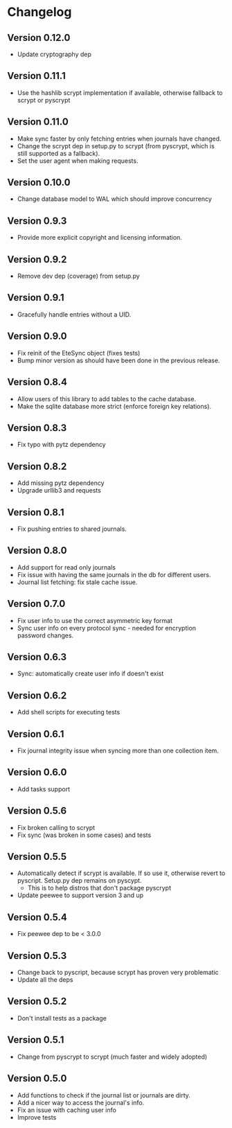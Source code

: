 # Changelog

## Version 0.12.0
* Update cryptography dep

## Version 0.11.1
* Use the hashlib scrypt implementation if available, otherwise fallback to scrypt or pyscrypt

## Version 0.11.0
* Make sync faster by only fetching entries when journals have changed.
* Change the scrypt dep in setup.py to scrypt (from pyscrypt, which is still supported as a fallback).
* Set the user agent when making requests.

## Version 0.10.0
* Change database model to WAL which should improve concurrency

## Version 0.9.3
* Provide more explicit copyright and licensing information.

## Version 0.9.2
* Remove dev dep (coverage) from setup.py

## Version 0.9.1
* Gracefully handle entries without a UID.

## Version 0.9.0
* Fix reinit of the EteSync object (fixes tests)
* Bump minor version as should have been done in the previous release.

## Version 0.8.4
* Allow users of this library to add tables to the cache database.
* Make the sqlite database more strict (enforce foreign key relations).

## Version 0.8.3
* Fix typo with pytz dependency

## Version 0.8.2
* Add missing pytz dependency
* Upgrade urllib3 and requests

## Version 0.8.1
* Fix pushing entries to shared journals.

## Version 0.8.0
* Add support for read only journals
* Fix issue with having the same journals in the db for different users.
* Journal list fetching: fix stale cache issue.

## Version 0.7.0
* Fix user info to use the correct asymmetric key format
* Sync user info on every protocol sync - needed for encryption password changes.

## Version 0.6.3
* Sync: automatically create user info if doesn't exist

## Version 0.6.2
* Add shell scripts for executing tests

## Version 0.6.1
* Fix journal integrity issue when syncing more than one collection item.

## Version 0.6.0
* Add tasks support

## Version 0.5.6
* Fix broken calling to scrypt
* Fix sync (was broken in some cases) and tests

## Version 0.5.5
* Automatically detect if scrypt is available. If so use it, otherwise revert to pyscript. Setup.py dep remains on pyscypt.
  * This is to help distros that don't package pyscrypt
* Update peewee to support version 3 and up

## Version 0.5.4
* Fix peewee dep to be < 3.0.0

## Version 0.5.3
* Change back to pyscript, because scrypt has proven very problematic
* Update all the deps

## Version 0.5.2
* Don't install tests as a package

## Version 0.5.1
* Change from pyscrypt to scrypt (much faster and widely adopted)

## Version 0.5.0
* Add functions to check if the journal list or journals are dirty.
* Add a nicer way to access the journal's info.
* Fix an issue with caching user info
* Improve tests
